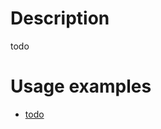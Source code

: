 # Description
todo

# Usage examples
* [todo](https://github.com/darkessence87/psi-tools/tree/master/sources/psi-tools/psi/examples/1.0)
